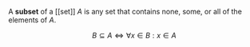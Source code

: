 A **subset** of a [[set]] $A$ is any set that contains none, some, or all of the elements of $A$.

$$
B \subseteq A \iff \forall x \in B: x \in A
$$